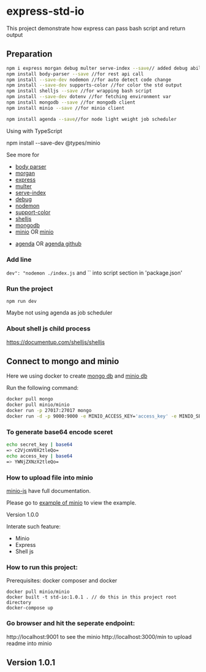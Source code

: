 # express-std-io

This project demonstrate how express can pass bash script and return output

## Preparation

```bash
npm i express morgan debug multer serve-index --save// added debug ability
npm install body-parser --save //for rest api call
npm install --save-dev nodemon //for auto detect code change
npm install --save-dev supports-color //for color the std output
npm install shelljs --save //for wrapping bash script
npm install --save-dev dotenv //for fetching environment var
npm install mongodb --save //for mongodb client
npm install minio --save //for minio client

npm install agenda --save//for node light weight job scheduler


```

Using with TypeScript

npm install --save-dev @types/minio

See more for

- [body parser](https://www.npmjs.com/package/body-parser)
- [morgan](https://www.npmjs.com/package/morgan)
- [express](https://www.npmjs.com/package/express)
- [multer](https://www.npmjs.com/package/multer)
- [serve-index](https://www.npmjs.com/package/serve-index)
- [debug](https://www.npmjs.com/package/debug)
- [nodemon](https://www.npmjs.com/package/nodemon)
- [support-color](https://www.npmjs.com/package/supports-color)
- [shelljs](https://www.npmjs.com/package/shelljs)
- [mongodb](https://www.npmjs.com/package/minio)
- [minio](https://www.npmjs.com/package/mongodb) OR [minio](https://github.com/minio/minio-js)

* [agenda](https://www.npmjs.com/package/agenda) OR [agenda github](https://github.com/agenda/agenda#agenda-events)

### Add line

`dev": "nodemon ./index.js` and `` into script section in 'package.json'

### Run the project

`npm run dev`

Maybe not using agenda as job scheduler

### About shell js child process

https://documentup.com/shelljs/shelljs

## Connect to mongo and minio

Here we using docker to create [mongo db](https://docs.mongodb.com) and [minio db](https://docs.min.io/docs/minio-quickstart-guide.html)

Run the following command:

```bash
docker pull mongo
docker pull minio/minio
docker run -p 27017:27017 mongo
docker run -d -p 9000:9000 -e MINIO_ACCESS_KEY='access_key' -e MINIO_SECRET_KEY='secret_key' minio/minio server /data
```

### To generate base64 encode sceret

```bash
echo secret_key | base64
=> c2VjcmV0X2tleQo=
echo access_key | base64
=> YWNjZXNzX2tleQo=
```

### How to upload file into minio
[minio-js](https://github.com/minio/minio-js) have full documentation.

Please go to [example of minio](./example-minio.md) to view the example.


Version 1.0.0

Interate such feature:

- Minio
- Express
- Shell js


### How to run this project:
Prerequisites: docker composer and docker

```
docker pull minio/minio
docker built -t std-io:1.0.1 . // do this in this project root directory
docker-compose up
```

### Go browser and hit the seperate endpoint:
http://localhost:9001 to see the minio
http://localhost:3000/min to upload readme into minio

## Version 1.0.1


